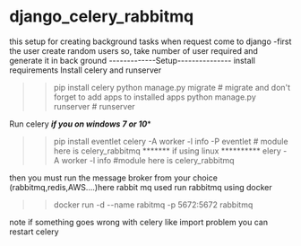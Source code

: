 # django_celery_rabbitmq
this setup for creating background tasks when request come to django 
-first the user create random users so, take number of user required and generate it in back ground
-------------Setup---------------
install requirements
Install celery and runserver
>>pip install celery
>> python manage.py migrate # migrate and don't forget to add apps to installed apps
>> python manage.py runserver  # runserver

Run celery 
   *******if you on windows 7 or 10********
>>pip install eventlet
>>celery -A <module> worker -l info -P eventlet  # module here is celery_rabbitmq
   ******* if using linux **********
>>elery -A <module> worker -l info  #module here is celery_rabbitmq

then you must run the message broker from your choice (rabbitmq,redis,AWS....)here rabbit mq used 
run rabbitmq using docker 
>> docker run -d --name rabitmq -p 5672:5672 rabbitmq

note if something goes wrong with celery like import problem you can restart celery
